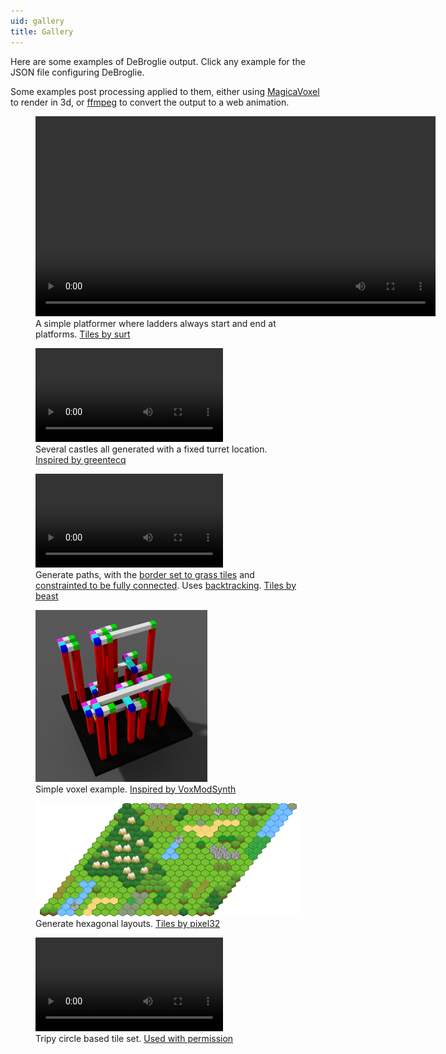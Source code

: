 ```yaml
---
uid: gallery
title: Gallery
---
```

Here are some examples of DeBroglie output. Click any example for the JSON file configuring DeBroglie.

Some examples post processing applied to them, either using <a href="https://ephtracy.github.io/">MagicaVoxel</a> to render in 3d, or <a href="https://www.ffmpeg.org/">ffmpeg</a> to convert the output to a web animation.

<figure>
<a href="https://github.com/BorisTheBrave/DeBroglie/blob/master/samples/platformer/platformer.json">
<video src="../images/platformer.webm" autoplay loop width="640" height="320"
    style="background-color: #55b4ff">
</video>
</a>
<figcaption>A simple platformer where ladders always start and end at platforms. <a href="https://opengameart.org/content/generic-platformer-tiles">Tiles by surt</a></figcaption> 
</figure>

<figure>
<a href="https://github.com/BorisTheBrave/DeBroglie/blob/master/samples/castle/castle.json">
<video src="../images/castle_fixed.webm" autoplay loop>
</a>
</video>
<figcaption>Several castles all generated with a fixed turret location. <a href="https://www.reddit.com/r/proceduralgeneration/comments/9494m1/small_castle_wfc3d/">Inspired by greentecq</a></figcaption>  
</figure>

<figure>
<a href="https://github.com/BorisTheBrave/DeBroglie/blob/master/samples/grass/map.json"><video src="../images/rotation.webm" autoplay loop></video></a>
<figcaption>Generate paths, with the <a href="features.md#border">border set to grass tiles</a> and <a href="features.md#path">constrainted to be fully connected</a>. Uses <a href="features.md#backtracking">backtracking</a>. <a href="https://opengameart.org/content/overworld-grass-biome">Tiles by beast</a></figcaption>
</figure>

<figure>
<a href="https://github.com/BorisTheBrave/DeBroglie/blob/master/samples/docs/columns.json"><img src="../images/columns_out.png"/></a>
<figcaption>Simple voxel example. <a href="https://github.com/sylefeb/VoxModSynth">Inspired by VoxModSynth</a></figcaption>
</figure>

<figure>
<a href="https://github.com/BorisTheBrave/DeBroglie/blob/master/samples/docs/hexmini.json"><img src="../images/hexmini_out.png"/></a>
<figcaption>Generate hexagonal layouts. <a href="http://opengameart.org/content/pixel-hex-tilesets-enhanced">Tiles by pixel32</a></figcaption>
</figure>

<figure>
<a href="https://github.com/BorisTheBrave/DeBroglie/blob/master/samples/mxgmn/circles.json">
<video src="../images/circles.webm" autoplay loop>
</a>
</video>
<figcaption>Tripy circle based tile set. <a href="https://github.com/mxgmn/WaveFunctionCollapse">Used with permission</a></figcaption>  
</figure>